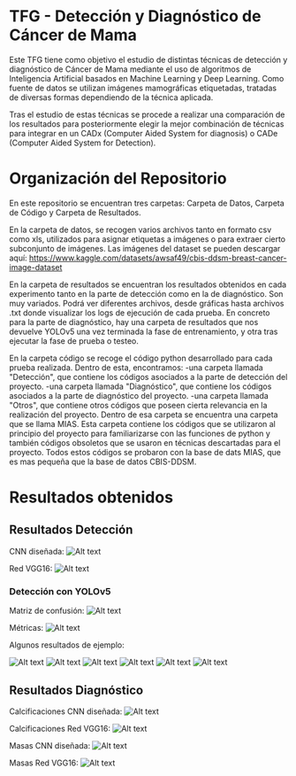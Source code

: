 # TFG - Detección y Diagnóstico de Cáncer de Mama

Este TFG tiene como objetivo el estudio de distintas técnicas de detección y diagnóstico de Cáncer de Mama mediante el uso de algoritmos de Inteligencia Artificial basados en Machine Learning y Deep Learning. Como fuente de datos se utilizan imágenes mamográficas etiquetadas, tratadas de diversas formas dependiendo de la técnica aplicada.

Tras el estudio de estas técnicas se procede a realizar una comparación de los resultados para posteriormente elegir la mejor combinación de técnicas para integrar en un CADx (Computer Aided System for diagnosis) o CADe (Computer Aided System for Detection).

# Organización del Repositorio

En este repositorio se encuentran tres carpetas: Carpeta de Datos, Carpeta de Código y Carpeta de Resultados.

En la carpeta de datos, se recogen varios archivos tanto en formato csv como xls, utilizados para asignar etiquetas a imágenes o para extraer cierto subconjunto de imágenes. Las imágenes del dataset se pueden descargar aquí: https://www.kaggle.com/datasets/awsaf49/cbis-ddsm-breast-cancer-image-dataset

En la carpeta de resultados se encuentran los resultados obtenidos en cada experimento tanto en la parte de detección como en la de diagnóstico. Son muy variados. Podrá ver diferentes archivos, desde gráficas hasta archivos .txt donde visualizar los logs de ejecución de cada prueba. En concreto para la parte de diagnóstico, hay una carpeta de resultados que nos devuelve YOLOv5 una vez terminada la fase de entrenamiento, y otra tras ejecutar la fase de prueba o testeo.

En la carpeta código se recoge el código python desarrollado para cada prueba realizada. Dentro de esta, encontramos:
  -una carpeta llamada "Detección", que contiene los códigos asociados a la parte de detección del proyecto.
  -una carpeta llamada "Diagnóstico", que contiene los códigos asociados a la parte de diagnóstico del proyecto.
  -una carpeta llamada "Otros", que contiene otros códigos que poseen cierta relevancia en la realización del proyecto. Dentro de esa carpeta se encuentra una carpeta que se llama MIAS. Esta carpeta contiene los códigos que se utilizaron al principio del proyecto para familiarizarse con las funciones de python y también códigos obsoletos que se usaron en técnicas descartadas para el proyecto. Todos estos códigos se probaron con la base de dats MIAS, que es mas pequeña que la base de datos CBIS-DDSM.

# Resultados obtenidos

## Resultados Detección

CNN diseñada:
![Alt text](https://github.com/frani1999/TFG---Detecci-n-y-Diagn-stico-de-Cancer-ce-Mama/blob/main/Resultados/Detecci%C3%B3n/My%20CNN%20and%20VGG16/Detection%20Result%20-%20My%20CNN.png)

Red VGG16:
![Alt text](https://github.com/frani1999/TFG---Detecci-n-y-Diagn-stico-de-Cancer-ce-Mama/blob/main/Resultados/Detecci%C3%B3n/My%20CNN%20and%20VGG16/Detection%20Result%20-%20VGG16.png)

### Detección con YOLOv5

Matriz de confusión:
![Alt text](https://github.com/frani1999/TFG---Detecci-n-y-Diagn-stico-de-Cancer-ce-Mama/blob/main/Resultados/Detecci%C3%B3n/YOLOv5/Train/confusion_matrix.png)

Métricas:
![Alt text](https://github.com/frani1999/TFG---Detecci-n-y-Diagn-stico-de-Cancer-ce-Mama/blob/main/Resultados/Detecci%C3%B3n/YOLOv5/Train/results.png)

Algunos resultados de ejemplo:

![Alt text](https://github.com/frani1999/TFG---Detecci-n-y-Diagn-stico-de-Cancer-ce-Mama/blob/main/Resultados/Detecci%C3%B3n/YOLOv5/Test/test1.jpg)
![Alt text](https://github.com/frani1999/TFG---Detecci-n-y-Diagn-stico-de-Cancer-ce-Mama/blob/main/Resultados/Detecci%C3%B3n/YOLOv5/Test/test11.jpg)
![Alt text](https://github.com/frani1999/TFG---Detecci-n-y-Diagn-stico-de-Cancer-ce-Mama/blob/main/Resultados/Detecci%C3%B3n/YOLOv5/Test/test19.jpg)
![Alt text](https://github.com/frani1999/TFG---Detecci-n-y-Diagn-stico-de-Cancer-ce-Mama/blob/main/Resultados/Detecci%C3%B3n/YOLOv5/Test/test22.jpg)
![Alt text](https://github.com/frani1999/TFG---Detecci-n-y-Diagn-stico-de-Cancer-ce-Mama/blob/main/Resultados/Detecci%C3%B3n/YOLOv5/Test/test33.jpg)
![Alt text](https://github.com/frani1999/TFG---Detecci-n-y-Diagn-stico-de-Cancer-ce-Mama/blob/main/Resultados/Detecci%C3%B3n/YOLOv5/Test/test5.jpg)

## Resultados Diagnóstico

Calcificaciones CNN diseñada:
![Alt text](https://github.com/frani1999/TFG---Detecci-n-y-Diagn-stico-de-Cancer-ce-Mama/blob/main/Resultados/Diagn%C3%B3stico/My%20CNN%20and%20VGG16/Calcificaciones/Calc%20Diagnosis%20My%20CNN.png)

Calcificaciones Red VGG16:
![Alt text](https://github.com/frani1999/TFG---Detecci-n-y-Diagn-stico-de-Cancer-ce-Mama/blob/main/Resultados/Diagn%C3%B3stico/My%20CNN%20and%20VGG16/Calcificaciones/Calc%20Diagnosis%20VGG16.png)

Masas CNN diseñada:
![Alt text](https://github.com/frani1999/TFG---Detecci-n-y-Diagn-stico-de-Cancer-ce-Mama/blob/main/Resultados/Diagn%C3%B3stico/My%20CNN%20and%20VGG16/Masas/Diagnosis_My_CNN_masses.png)

Masas Red VGG16:
![Alt text](https://github.com/frani1999/TFG---Detecci-n-y-Diagn-stico-de-Cancer-ce-Mama/blob/main/Resultados/Diagn%C3%B3stico/My%20CNN%20and%20VGG16/Masas/Diagnosis_VGG16_masses.png)
